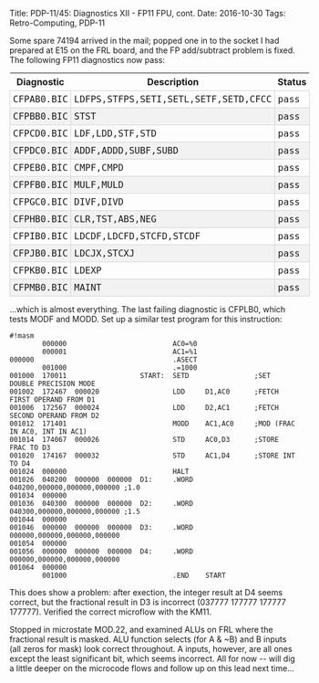 Title: PDP-11/45: Diagnostics XII - FP11 FPU, cont.
Date: 2016-10-30
Tags: Retro-Computing, PDP-11

Some spare 74194 arrived in the mail; popped one in to the socket I had prepared at E15 on the FRL board,
and the FP add/subtract problem is fixed.  The following FP11 diagnostics now pass:

<style>
.diaglist { display: inline; border-collapse: collapse; margin-right: 1em; }
.diaglist caption { font-weight: bold; }
.diaglist tr:nth-child(even) { background-color: #f2f2f2; }
.diaglist th, .diaglist td { padding: 5px; }
.diaglist td { border: 1px solid lightgray; font-family: Menlo,Consolas,monospace; }
</style>

<table class="diaglist">
<thead>
<tr><th>Diagnostic</th><th>Description</th><th>Status</th></tr>
</thead>
<tbody>
<tr><td>CFPAB0.BIC</td><td>LDFPS,STFPS,SETI,SETL,SETF,SETD,CFCC</td><td>pass</td></tr>
<tr><td>CFPBB0.BIC</td><td>STST</td><td>pass</td></tr>
<tr><td>CFPCD0.BIC</td><td>LDF,LDD,STF,STD</td><td>pass</td></tr>
<tr><td>CFPDC0.BIC</td><td>ADDF,ADDD,SUBF,SUBD</td><td>pass</td></tr>
<tr><td>CFPEB0.BIC</td><td>CMPF,CMPD</td><td>pass</td></tr>
<tr><td>CFPFB0.BIC</td><td>MULF,MULD</td><td>pass</td></tr>
<tr><td>CFPGC0.BIC</td><td>DIVF,DIVD</td><td>pass</td></tr>
<tr><td>CFPHB0.BIC</td><td>CLR,TST,ABS,NEG</td><td>pass</td></tr>
<tr><td>CFPIB0.BIC</td><td>LDCDF,LDCFD,STCFD,STCDF</td><td>pass</td></tr>
<tr><td>CFPJB0.BIC</td><td>LDCJX,STCXJ</td><td>pass</td></tr>
<tr><td>CFPKB0.BIC</td><td>LDEXP</td><td>pass</td></tr>
<tr><td>CFPMB0.BIC</td><td>MAINT</td><td>pass</td></tr>
</tbody>
</table>

...which is almost everything.  The last failing diagnostic is CFPLB0, which tests MODF and MODD.  Set up
a similar test program for this instruction:

    #!masm
            000000                          AC0=%0
            000001                          AC1=%1
    000000                                  .ASECT
            001000                          .=1000
    001000  170011                  START:  SETD                ;SET DOUBLE PRECISION MODE
    001002  172467  000020                  LDD     D1,AC0      ;FETCH FIRST OPERAND FROM D1
    001006  172567  000024                  LDD     D2,AC1      ;FETCH SECOND OPERAND FROM D2
    001012  171401                          MODD    AC1,AC0     ;MOD (FRAC IN AC0, INT IN AC1)
    001014  174067  000026                  STD     AC0,D3      ;STORE FRAC TO D3
    001020  174167  000032                  STD     AC1,D4      ;STORE INT TO D4
    001024  000000                          HALT
    001026  040200  000000  000000  D1:     .WORD   040200,000000,000000,000000 ;1.0
    001034  000000
    001036  040300  000000  000000  D2:     .WORD   040300,000000,000000,000000 ;1.5
    001044  000000
    001046  000000  000000  000000  D3:     .WORD   000000,000000,000000,000000
    001054  000000
    001056  000000  000000  000000  D4:     .WORD   000000,000000,000000,000000
    001064  000000
            001000                          .END    START

This does show a problem: after exection, the integer result at D4 seems correct, but the fractional result
in D3 is incorrect (037777 177777 177777 177777).  Verified the correct microflow with the KM11.

Stopped in microstate MOD.22, and examined ALUs on FRL where the fractional result is masked.  ALU function
selects (for A & ~B) and B inputs (all zeros for mask) look correct throughout.  A inputs, however,
are all ones except the least significant bit, which seems incorrect.  All for now -- will dig a little deeper on the microcode flows and follow up on this lead next time...
